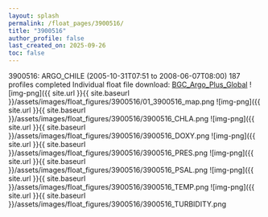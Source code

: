 ```yaml
---
layout: splash
permalink: /float_pages/3900516/
title: "3900516"
author_profile: false
last_created_on: 2025-09-26
toc: false
---
```

 
3900516: ARGO_CHILE (2005-10-31T07:51 to 2008-06-07T08:00)
187 profiles completed
Individual float file download: [BGC_Argo_Plus_Global](https://ftp.soest.hawaii.edu/bgc_argo_plus/Individual_Floats/outliers_removed/3900516_Sprof_processed.nc)
![img-png]({{ site.url }}{{ site.baseurl }}/assets/images/float_figures/3900516/01_3900516_map.png
![img-png]({{ site.url }}{{ site.baseurl }}/assets/images/float_figures/3900516/3900516_CHLA.png
![img-png]({{ site.url }}{{ site.baseurl }}/assets/images/float_figures/3900516/3900516_DOXY.png
![img-png]({{ site.url }}{{ site.baseurl }}/assets/images/float_figures/3900516/3900516_PRES.png
![img-png]({{ site.url }}{{ site.baseurl }}/assets/images/float_figures/3900516/3900516_PSAL.png
![img-png]({{ site.url }}{{ site.baseurl }}/assets/images/float_figures/3900516/3900516_TEMP.png
![img-png]({{ site.url }}{{ site.baseurl }}/assets/images/float_figures/3900516/3900516_TURBIDITY.png
